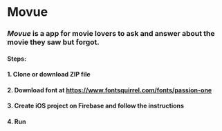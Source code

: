 # Movue
### *Movue* is a app for movie lovers to ask and answer about the movie they saw but forgot.
#### Steps:
#### 1. Clone or download ZIP file
#### 2. Download font at https://www.fontsquirrel.com/fonts/passion-one
#### 3. Create iOS project on Firebase and follow the instructions
#### 4. Run
